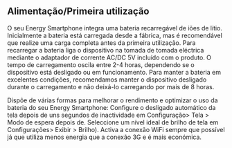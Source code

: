 ## Alimentação/Primeira utilização

O seu Energy Smartphone integra uma bateria recarregável de iões de lítio. Inicialmente a bateria está carregada desde a fábrica, mas é recomendável que realize uma carga completa antes da primeira utilização.
Para recarregar a bateria liga o dispositivo na tomada de tomada eléctrica mediante o adaptador de corrente AC/DC 5V incluído com o produto. O tempo de carregamento oscila entre 2-4 horas, dependendo se o dispositivo está desligado ou em funcionamento. Para manter a bateria em excelentes condições, recomendamos manter o dispositivo desligado durante o carregamento e não deixá-lo carregando por mais de 8 horas. 

Dispõe de várias formas para melhorar o rendimento e optimizar o uso da bateria do seu Energy Smartphone: 
Configure o desligado automático da tela depois de uns segundos de inactividade em Configuração> Tela > Modo de espera depois de. Seleccione um nível ideal de brilho de tela em Configurações> Exibir > Brilho). Activa a conexão WiFi sempre que possível já que utiliza menos energia que a conexão 3G e é mais económica.
